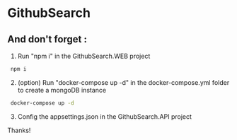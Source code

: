 # GithubSearch


## And don't forget :
1. Run "npm i" in the GithubSearch.WEB project
```bash
 npm i
```
2. (option) Run "docker-compose up -d" in the docker-compose.yml folder to create a mongoDB instance
```bash
 docker-compose up -d
```


3. Config the appsettings.json in the GithubSearch.API project


Thanks!
